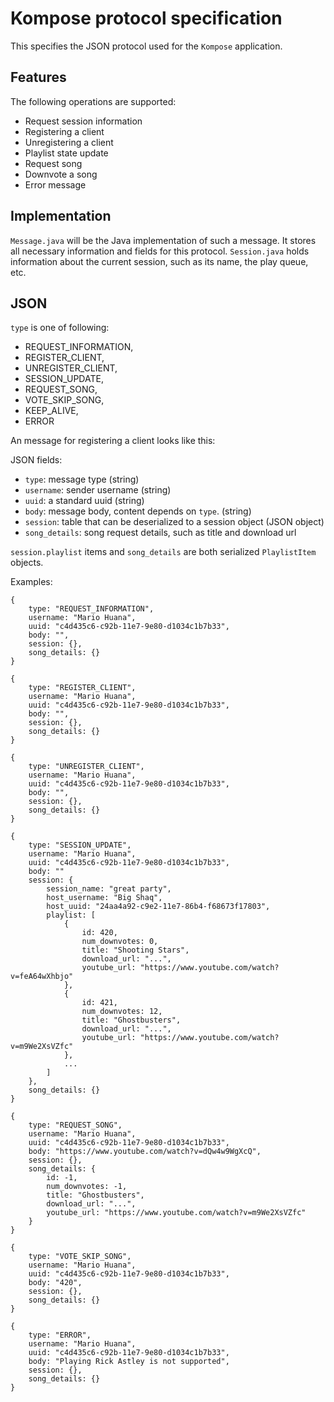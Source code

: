 # Kompose protocol specification

This specifies the JSON protocol used for the `Kompose` application.

## Features

The following operations are supported:

- Request session information
- Registering a client
- Unregistering a client
- Playlist state update
- Request song
- Downvote a song
- Error message

## Implementation

`Message.java` will be the Java implementation of such a message. It stores
all necessary information and fields for this protocol. `Session.java` holds
information about the current session, such as its name, the play queue, etc.

## JSON

`type` is one of following: 

- REQUEST_INFORMATION,
- REGISTER_CLIENT,
- UNREGISTER_CLIENT,
- SESSION_UPDATE,
- REQUEST_SONG,
- VOTE_SKIP_SONG,
- KEEP_ALIVE,
- ERROR

An message for registering a client looks like this:

JSON fields:

- `type`: message type (string)
- `username`: sender username (string)
- `uuid`: a standard uuid (string)
- `body`: message body, content depends on `type`. (string)
- `session`: table that can be deserialized to a session object (JSON object)
- `song_details`: song request details, such as title and download url

`session.playlist` items and `song_details` are both serialized `PlaylistItem`
objects.

Examples:

```
{
    type: "REQUEST_INFORMATION",
    username: "Mario Huana",
    uuid: "c4d435c6-c92b-11e7-9e80-d1034c1b7b33",
    body: "",
    session: {},
    song_details: {}
}
```

```
{
    type: "REGISTER_CLIENT",
    username: "Mario Huana",
    uuid: "c4d435c6-c92b-11e7-9e80-d1034c1b7b33",
    body: "",
    session: {},
    song_details: {}
}
```

```
{
    type: "UNREGISTER_CLIENT",
    username: "Mario Huana",
    uuid: "c4d435c6-c92b-11e7-9e80-d1034c1b7b33",
    body: "",
    session: {},
    song_details: {}
}
```

```
{
    type: "SESSION_UPDATE",
    username: "Mario Huana",
    uuid: "c4d435c6-c92b-11e7-9e80-d1034c1b7b33",
    body: ""
    session: {
        session_name: "great party",
        host_username: "Big Shaq",
        host_uuid: "24aa4a92-c9e2-11e7-86b4-f68673f17803",
        playlist: [
            {
                id: 420,
                num_downvotes: 0,
                title: "Shooting Stars",
                download_url: "...",
                youtube_url: "https://www.youtube.com/watch?v=feA64wXhbjo"
            },
            {
                id: 421,
                num_downvotes: 12,
                title: "Ghostbusters",
                download_url: "...",
                youtube_url: "https://www.youtube.com/watch?v=m9We2XsVZfc"
            },
            ...
        ]
    },
    song_details: {}
}
```

```
{
    type: "REQUEST_SONG",
    username: "Mario Huana",
    uuid: "c4d435c6-c92b-11e7-9e80-d1034c1b7b33",
    body: "https://www.youtube.com/watch?v=dQw4w9WgXcQ",
    session: {},
    song_details: {
        id: -1,
        num_downvotes: -1,
        title: "Ghostbusters",
        download_url: "...",
        youtube_url: "https://www.youtube.com/watch?v=m9We2XsVZfc"
    }
}
```

```
{
    type: "VOTE_SKIP_SONG",
    username: "Mario Huana",
    uuid: "c4d435c6-c92b-11e7-9e80-d1034c1b7b33",
    body: "420",
    session: {},
    song_details: {}
}
```

```
{
    type: "ERROR",
    username: "Mario Huana",
    uuid: "c4d435c6-c92b-11e7-9e80-d1034c1b7b33",
    body: "Playing Rick Astley is not supported",
    session: {},
    song_details: {}
}
```

